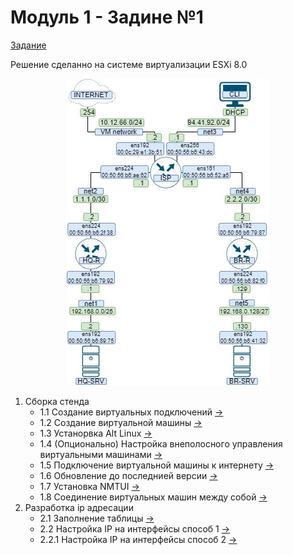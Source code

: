 # Модуль 1 - Задине №1

[Задание](../../задание/Модуль%201%20-%20Задание%20№1.md)

Решение сделанно на системе виртуализации ESXi 8.0
<p align="center">
  <img src="./%D0%A2%D0%BE%D0%BF%D0%BE%D0%BB%D0%BE%D0%B3%D0%B8%D1%8F.jpg">
</p>

1. Сборка стенда
   - 1.1 Создание виртуальных подключений [->](./createStend/createVirtualConnect/README.md)
   - 1.2 Создание виртуальной машины [->](./createStend/createVirtualMashin/README.md)
   - 1.3 Устанорвка Alt Linux [->](./createStend/installAltLinux/README.md)
   - 1.4 (Опционально) Настройка внеполосного управления виртуальными машинами [->](./createStend/connectToConsole/README.md)
   - 1.5 Подключение виртуальной машины к интернету [->](./createStend/connectVirtualMashinToInternet/README.md)
   - 1.6 Обновление до последнией версии [->](./createStend/updateAltLinux/README.md)
   - 1.7 Установка NMTUI [->](./createStend/instalNMTui/README.md)
   - 1.8 Соединение виртуальных машин между собой [->](./createStend/connectingVirtualMashin/README.md)
2. Разработка ip адресации
    - 2.1 Заполнение таблицы [->](./createIPAddresses/README.md)
    - 2.2 Настройка IP на интерфейсы способ 1 [->](./createIPAddresses/assignIPAddressesNMTui/README.md)
    - 2.2.1 Настройка IP на интерфейсы способ 2 [->](./createIPAddresses/assignIPAdressesEtcnet/README.md)